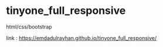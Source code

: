 # tinyone_full_responsive
html/css/bootstrap


link :  https://emdadulrayhan.github.io/tinyone_full_responsive/
